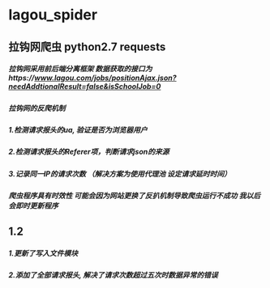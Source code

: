 # lagou_spider
## 拉钩网爬虫 python2.7 requests 
##### 拉钩网采用前后端分离框架 数据获取的接口为https://www.lagou.com/jobs/positionAjax.json?needAddtionalResult=false&isSchoolJob=0
##### 拉钩网的反爬机制
##### 1.检测请求报头的ua, 验证是否为浏览器用户
##### 2.检测请求报头的Referer项，判断请求json的来源
##### 3.记录同一IP的请求次数 （解决方案为使用代理池 设定请求延时时间）
##### 爬虫程序具有时效性 可能会因为网站更换了反扒机制导致爬虫运行不成功 我以后会即时更新程序
## 1.2
##### 1.更新了写入文件模块  
##### 2.添加了全部请求报头, 解决了请求次数超过五次时数据异常的错误
